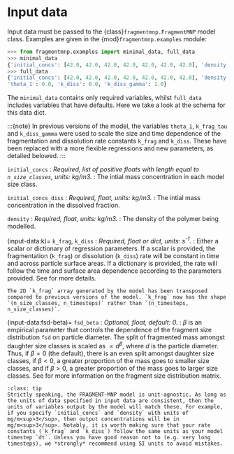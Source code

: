 # Input data

Input data must be passed to the {class}`fragmentmnp.FragmentMNP` model class. Examples are given in the {mod}`fragmentmnp.examples` module:

```python
>>> from fragmentmnp.examples import minimal_data, full_data
>>> minimal_data
{'initial_concs': [42.0, 42.0, 42.0, 42.0, 42.0, 42.0, 42.0], 'density': 1380, 'k_frag': 0.01}
>>> full_data
{'initial_concs': [42.0, 42.0, 42.0, 42.0, 42.0, 42.0, 42.0], 'density': 1380, 'k_frag': 0.01,
'theta_1': 0.0, 'k_diss': 0.0, 'k_diss_gamma': 1.0}
```

The `minimal_data` contains only required variables, whilst `full_data` includes variables that have defaults. Here we take a look at the schema for this data dict.

:::{note}
In previous versions of the model, the variables `theta_1`, `k_frag_tau` and `k_diss_gamma` were used to scale the size and time dependence of the fragmentation and dissolution rate constants `k_frag` and `k_diss`. These have been replaced with a more flexible regressions and new parameters, as detailed belowed.
:::

`initial_concs`
: *Required, list of positive floats with length equal to `n_size_classes`, units: kg/m3.*
: The intial mass concentration in each model size class. 

`initial_concs_diss`
: *Required, float, units: kg/m3.*
: The intial mass concentration in the dissolved fraction.

`density`
: *Required, float, units: kg/m3.*
: The density of the polymer being modelled.


(input-data:k)=
`k_frag`, `k_diss`
: *Required, float or dict, units: s<sup>-1</sup>.*
: Either a scalar or dictionary of regression parameters. If a scalar is provided, the fragmentation (``k_frag``) or dissolution (``k_diss``) rate will be constant in time and across particle surface areas. If a dictionary is provided, the rate will follow the time and surface area dependence according to the parameters provided. See [](./fragmentation-dissolution-rates.ipynb) for more details.

```{warning}
The 2D `k_frag` array generated by the model has been transposed compared to previous versions of the model. `k_frag` now has the shape `(n_size_classes, n_timesteps)` rather than `(n_timesteps, n_size_classes)`.
```

(input-data:fsd-beta)=
`fsd_beta`
: *Optional, float, default: 0.*
: $\beta$ is an empirical parameter that controls the dependence of the fragment size distribution `fsd` on particle diameter. The split of fragmented mass amongst daughter size classes is scaled as $\propto d^\beta$, where $d$ is the particle diameter. Thus, if $\beta = 0$ (the default), there is an even split amongst daughter size classes, if $\beta < 0$, a greater proportion of the mass goes to smaller size classes, and if $\beta > 0$, a greater proportion of the mass goes to larger size classes. See [](./advanced-usage/fragment-size-distribution.md) for more information on the fragment size distribution matrix.

```{admonition} Units
:class: tip
Strictly speaking, the FRAGMENT-MNP model is unit-agnostic. As long as the units of data specified in input data are consistent, then the units of variables output by the model will match these. For example, if you specify `initial_concs` and `density` with units of mg/m<sup>3</sup>, then output concentrations will be in mg/m<sup>3</sup>. Notably, it is worth making sure that your rate constants (`k_frag` and `k_diss`) follow the same units as your model timestep `dt`. Unless you have good reason not to (e.g. very long timesteps), we *strongly* recommend using SI units to avoid mistakes.
```